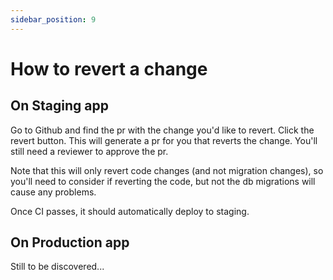 ```yaml
---
sidebar_position: 9
---
```


# How to revert a change

## On Staging app

Go to Github and find the pr with the change you'd like to revert. Click the revert button. This will generate a pr for you that reverts the change. You'll still need a reviewer to approve the pr.

Note that this will only revert code changes (and not migration changes), so you'll need to consider if reverting the code, but not the db migrations will cause any problems.

Once CI passes, it should automatically deploy to staging.

## On Production app

Still to be discovered...
